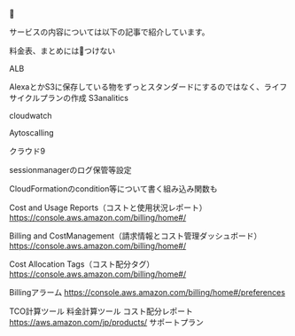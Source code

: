 
🔗

サービスの内容については以下の記事で紹介しています。

料金表、まとめには🔗つけない





ALB


AlexaとかS3に保存している物をずっとスタンダードにするのではなく、ライフサイクルプランの作成
S3analitics


cloudwatch


Aytoscalling


クラウド9


sessionmanagerのログ保管等設定


CloudFormationのcondition等について書く組み込み関数も




Cost and Usage Reports（コストと使用状況レポート）
https://console.aws.amazon.com/billing/home#/

Billing and CostManagement（請求情報とコスト管理ダッシュボード）
https://console.aws.amazon.com/billing/home#/

Cost Allocation Tags（コスト配分タグ）
https://console.aws.amazon.com/billing/home#/

Billingアラーム
https://console.aws.amazon.com/billing/home#/preferences

TCO計算ツール
料金計算ツール
コスト配分レポート
https://aws.amazon.com/jp/products/
サポートプラン